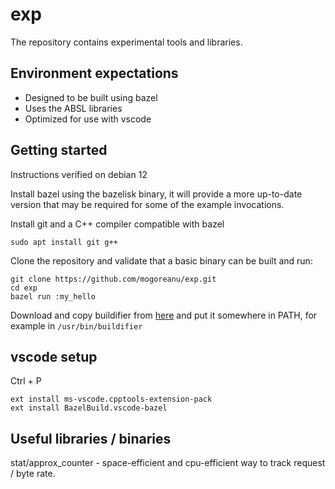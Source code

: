# exp

The repository contains experimental tools and libraries.

## Environment expectations
* Designed to be built using bazel
* Uses the ABSL libraries
* Optimized for use with vscode

## Getting started

Instructions verified on debian 12

Install bazel using the bazelisk binary, it will provide a more up-to-date 
version that may be required for some of the example invocations.

Install git and a C++ compiler compatible with bazel
```
sudo apt install git g++
```

Clone the repository and validate that a basic binary can be built and run:
```
git clone https://github.com/mogoreanu/exp.git
cd exp
bazel run :my_hello
```

Download and copy buildifier from 
[here](https://github.com/bazelbuild/buildtools/releases) and put it somewhere 
in PATH, for example in `/usr/bin/buildifier`

## vscode setup

Ctrl + P
```
ext install ms-vscode.cpptools-extension-pack
ext install BazelBuild.vscode-bazel
```

## Useful libraries / binaries

stat/approx_counter - space-efficient and cpu-efficient way to track request / 
byte rate. 